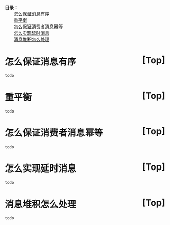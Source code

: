 <a name="index">**目录：**</a><br>
&emsp;&emsp;<a href="#0">怎么保证消息有序</a><br>
&emsp;&emsp;<a href="#1">重平衡</a><br>
&emsp;&emsp;<a href="#2">怎么保证消费者消息幂等</a><br>
&emsp;&emsp;<a href="#3">怎么实现延时消息</a><br>
&emsp;&emsp;<a href="#4">消息堆积怎么处理</a><br>
# <a name="0">怎么保证消息有序</a><a style="float:right;text-decoration:none;" href="#index">[Top]</a>

    todo

# <a name="1">重平衡</a><a style="float:right;text-decoration:none;" href="#index">[Top]</a>

    todo

# <a name="2">怎么保证消费者消息幂等</a><a style="float:right;text-decoration:none;" href="#index">[Top]</a>

    todo

# <a name="3">怎么实现延时消息</a><a style="float:right;text-decoration:none;" href="#index">[Top]</a>

    todo

# <a name="4">消息堆积怎么处理</a><a style="float:right;text-decoration:none;" href="#index">[Top]</a>

    todo

